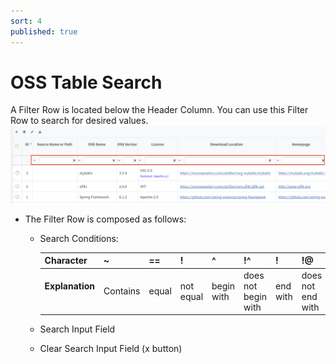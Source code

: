 ```yaml
---
sort: 4
published: true
---
```


# OSS Table Search
A Filter Row is located below the Header Column. You can use this Filter Row to search for desired values.
![OSSTableSearch](../../images/common/oss_table_functions/oss_table_search.png)
- The Filter Row is composed as follows:
  - Search Conditions:

    | **Character**                                                    | ~        | ==    | !         | ^          | !^                  | !        | !@                | !~               |
    |------------------------------------------------------------------|----------|-------|-----------|------------|---------------------|----------|-------------------|------------------|
    | **Explanation**  <br/>&nbsp;&nbsp;&nbsp;&nbsp;&nbsp;&nbsp;&nbsp; | Contains | equal | not equal | begin with | does not begin with | end with | does not end with | does not contain |
  - Search Input Field
  - Clear Search Input Field (x button)
